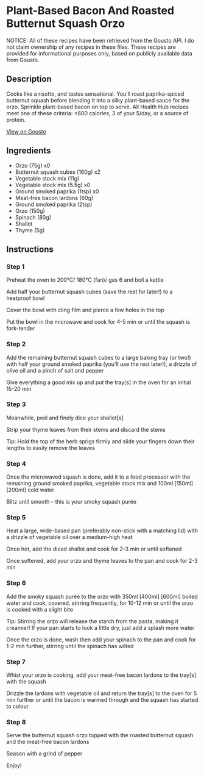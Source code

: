 # Plant-Based Bacon And Roasted Butternut Squash Orzo

NOTICE: All of these recipes have been retrieved from the Gousto API. I do not claim ownership of any recipes in these files. These recipes are provided for informational purposes only, based on publicly available data from Gousto.

## Description

Cooks like a risotto, and tastes sensational. You'll roast paprika-spiced butternut squash before blending it into a silky plant-based sauce for the orzo. Sprinkle plant-based bacon on top to serve. All Health Hub recipes meet one of these criteria: <600 calories, 3 of your 5/day, or a source of protein.

[View on Gousto](https://www.gousto.co.uk/recipes/cookbook/plant-based-bacon-and-roasted-butternut-squash-orzo)

## Ingredients

- Orzo (75g) x0
- Butternut squash cubes (160g) x2
- Vegetable stock mix (11g)
- Vegetable stock mix (5.5g) x0
- Ground smoked paprika (1tsp) x0
- Meat-free bacon lardons (60g)
- Ground smoked paprika (2tsp)
- Orzo (150g)
- Spinach (80g)
- Shallot
- Thyme (5g)

## Instructions


### Step 1

Preheat the oven to 200°C/ 180°C (fan)/ gas 6 and boil a kettle

Add half your butternut squash cubes (save the rest for later!) to a heatproof bowl

Cover the bowl with cling film and pierce a few holes in the top

Put the bowl in the microwave and cook for 4-5 min or until the squash is fork-tender


### Step 2

Add the remaining butternut squash cubes to a large baking tray (or two!) with half your ground smoked paprika (you'll use the rest later!), a drizzle of olive oil and a pinch of salt and pepper

Give everything a good mix up and put the tray[s] in the oven for an initial 15-20 min


### Step 3

Meanwhile, peel and finely dice your shallot[s]

Strip your thyme leaves from their stems and discard the stems

Tip: Hold the top of the herb sprigs firmly and slide your fingers down their lengths to easily remove the leaves


### Step 4

Once the microwaved squash is done, add it to a food processor with the remaining ground smoked paprika, vegetable stock mix and 100ml <span class="text-purple">[150ml]</span><span class="text-danger"> [200ml] </span>cold<span class="text-danger"> </span>water

Blitz until smooth – this is your smoky squash purée


### Step 5

Heat a large, wide-based pan (preferably non-stick with a matching lid) with a drizzle of vegetable oil over a medium-high heat

Once hot, add the diced shallot and cook for 2-3 min or until softened

Once softened, add your orzo and thyme leaves to the pan and cook for 2-3 min


### Step 6

Add the smoky squash purée to the orzo with 350ml <span class="text-purple">[400ml] </span><span class="text-danger">[600ml]</span> boiled water and cook, covered, stirring frequently, for 10-12 min or until the orzo is cooked with a slight bite

Tip: Stirring the orzo will release the starch from the pasta, making it creamier! If your pan starts to look a little dry, just add a splash more water

Once the orzo is done, wash then add your spinach to the pan and cook for 1-2 min further, stirring until the spinach has wilted


### Step 7

Whist your orzo is cooking, add your meat-free bacon lardons to the tray[s] with the squash

Drizzle the lardons with vegetable oil and return the tray[s] to the oven for 5 min further or until the bacon is warmed through and the squash has started to colour

### Step 8

Serve the butternut squash orzo topped with the roasted butternut squash and the meat-free bacon lardons

Season with a grind of pepper

Enjoy!

